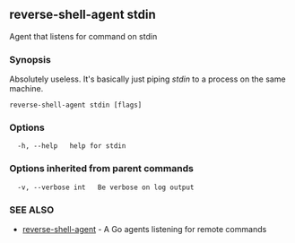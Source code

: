 ## reverse-shell-agent stdin

Agent that listens for command on stdin

### Synopsis

Absolutely useless. It's basically just piping *stdin* to a process on the same machine.

```
reverse-shell-agent stdin [flags]
```

### Options

```
  -h, --help   help for stdin
```

### Options inherited from parent commands

```
  -v, --verbose int   Be verbose on log output
```

### SEE ALSO

* [reverse-shell-agent](reverse-shell-agent.md)	 - A Go agents listening for remote commands

